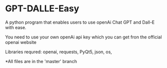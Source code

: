 # GPT-DALLE-Easy
A python program that enables users to use openAi Chat GPT and Dall-E with ease.

You need to use your own openAi api key which you can get fron the official openai website

Libraries requred: openai, requests, PyQt5, json, os, 

*All files are in the 'master' branch
